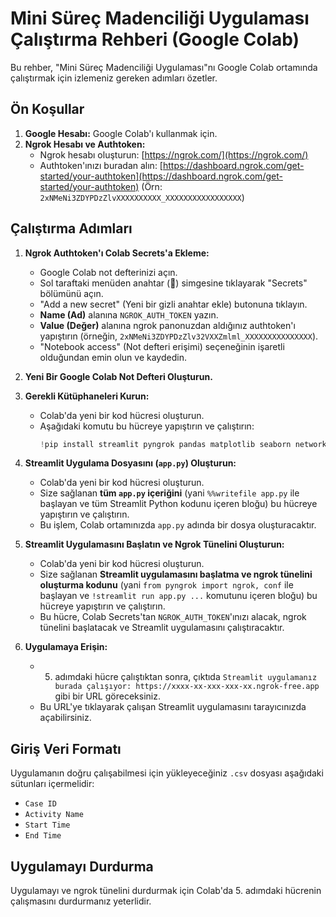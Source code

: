 # Mini Süreç Madenciliği Uygulaması Çalıştırma Rehberi (Google Colab)

Bu rehber, "Mini Süreç Madenciliği Uygulaması"nı Google Colab ortamında çalıştırmak için izlemeniz gereken adımları özetler.

## Ön Koşullar

1.  **Google Hesabı:** Google Colab'ı kullanmak için.
2.  **Ngrok Hesabı ve Authtoken:**
    *   Ngrok hesabı oluşturun: [https://ngrok.com/](https://ngrok.com/)
    *   Authtoken'ınızı buradan alın: [https://dashboard.ngrok.com/get-started/your-authtoken](https://dashboard.ngrok.com/get-started/your-authtoken) (Örn: `2xNMeNi3ZDYPDzZlvXXXXXXXXXX_XXXXXXXXXXXXXXXXX`)

## Çalıştırma Adımları

1.  **Ngrok Authtoken'ı Colab Secrets'a Ekleme:**
    *   Google Colab not defterinizi açın.
    *   Sol taraftaki menüden anahtar (🔑) simgesine tıklayarak "Secrets" bölümünü açın.
    *   "Add a new secret" (Yeni bir gizli anahtar ekle) butonuna tıklayın.
    *   **Name (Ad)** alanına `NGROK_AUTH_TOKEN` yazın.
    *   **Value (Değer)** alanına ngrok panonuzdan aldığınız authtoken'ı yapıştırın (örneğin, `2xNMeNi3ZDYPDzZlv32VXXZmlml_XXXXXXXXXXXXXXX`).
    *   "Notebook access" (Not defteri erişimi) seçeneğinin işaretli olduğundan emin olun ve kaydedin.

2.  **Yeni Bir Google Colab Not Defteri Oluşturun.**

3.  **Gerekli Kütüphaneleri Kurun:**
    *   Colab'da yeni bir kod hücresi oluşturun.
    *   Aşağıdaki komutu bu hücreye yapıştırın ve çalıştırın:
        ```python
        !pip install streamlit pyngrok pandas matplotlib seaborn networkx graphviz -q
        ```

4.  **Streamlit Uygulama Dosyasını (`app.py`) Oluşturun:**
    *   Colab'da yeni bir kod hücresi oluşturun.
    *   Size sağlanan **tüm `app.py` içeriğini** (yani `%%writefile app.py` ile başlayan ve tüm Streamlit Python kodunu içeren bloğu) bu hücreye yapıştırın ve çalıştırın.
    *   Bu işlem, Colab ortamınızda `app.py` adında bir dosya oluşturacaktır.

5.  **Streamlit Uygulamasını Başlatın ve Ngrok Tünelini Oluşturun:**
    *   Colab'da yeni bir kod hücresi oluşturun.
    *   Size sağlanan **Streamlit uygulamasını başlatma ve ngrok tünelini oluşturma kodunu** (yani `from pyngrok import ngrok, conf` ile başlayan ve `!streamlit run app.py ...` komutunu içeren bloğu) bu hücreye yapıştırın ve çalıştırın.
    *   Bu hücre, Colab Secrets'tan `NGROK_AUTH_TOKEN`'ınızı alacak, ngrok tünelini başlatacak ve Streamlit uygulamasını çalıştıracaktır.

6.  **Uygulamaya Erişin:**
    *   5. adımdaki hücre çalıştıktan sonra, çıktıda `Streamlit uygulamanız burada çalışıyor: https://xxxx-xx-xxx-xxx-xx.ngrok-free.app` gibi bir URL göreceksiniz.
    *   Bu URL'ye tıklayarak çalışan Streamlit uygulamasını tarayıcınızda açabilirsiniz.

## Giriş Veri Formatı

Uygulamanın doğru çalışabilmesi için yükleyeceğiniz `.csv` dosyası aşağıdaki sütunları içermelidir:
*   `Case ID`
*   `Activity Name`
*   `Start Time`
*   `End Time`

## Uygulamayı Durdurma

Uygulamayı ve ngrok tünelini durdurmak için Colab'da 5. adımdaki hücrenin çalışmasını durdurmanız yeterlidir.
